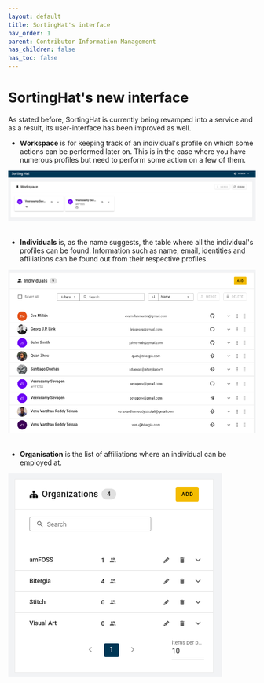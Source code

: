 ```yaml
---
layout: default
title: SortingHat's interface
nav_order: 1
parent: Contributor Information Management
has_children: false
has_toc: false
---
```


# SortingHat's new interface

As stated before, SortingHat is currently being revamped into a service and as a result, its user-interface has been improved as well.

- <strong>Workspace</strong> is for keeping track of an individual's profile on which some actions can be performed later on. This is in the case where you have numerous profiles but need to perform some action on a few of them.

![sortinghat workspace](./assets/sortinghat_workspace.png)<br><br>

- <strong>Individuals</strong> is, as the name suggests, the table where all the individual's profiles can be found. Information such as name, email, identities and affiliations can be found out from their respective profiles.

![sortinghat individuals](./assets/sortinghat_individuals.png)<br><br>

- <strong>Organisation</strong> is the list of affiliations where an individual can be employed at.

![sortinghat orgs](./assets/sortinghat_orgs.png)
